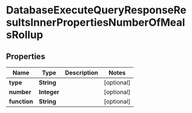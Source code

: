 

# DatabaseExecuteQueryResponseResultsInnerPropertiesNumberOfMealsRollup


## Properties

| Name | Type | Description | Notes |
|------------ | ------------- | ------------- | -------------|
|**type** | **String** |  |  [optional] |
|**number** | **Integer** |  |  [optional] |
|**function** | **String** |  |  [optional] |



